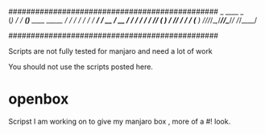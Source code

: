 ###############################################
    _ ____           _                 
   (_) / /_  _______(_)___  ____  _____
  / / / / / / / ___/ / __ \/ __ \/ ___/
 / / / / /_/ (__  ) / /_/ / / / (__  ) 
/_/_/_/\__,_/____/_/\____/_/ /_/____/  

###############################################

Scripts are not fully tested for manjaro and need a lot of work

You should not use the scripts posted here.

openbox 
=======

Scripst I am working on to give my manjaro box , more of a #! look.
